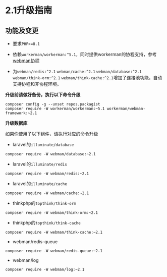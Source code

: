 # 2.1升级指南

## 功能及变更

* 要求`PHP>=8.1`

* 依赖`workerman/workerman:^5.1`，同时提供workerman的协程支持，参考[webman协程](../coroutine/coroutine.md)

* 为`webman/redis:^2.1` `webman/cache:^2.1` `webman/database:^2.1` `webman/think-orm:^2.1` `webman/think-cache:^2.1`增加了连接池功能，自动支持协程和非协程环境。

**升级前请做好备份，执行以下命令升级**
```
composer config -g --unset repos.packagist
composer require -W workerman/workerman:~5.1 workerman/webman-framework:~2.1
```

**升级数据库**

如果你使用了以下组件，请执行对应的命令升级

* laravel的`illuminate/database`
```
composer require -W webman/database:~2.1
```

* laravel的`illuminate/redis`
```
composer require -W webman/redis:~2.1
```

* laravel的`illuminate/cache`
```
composer require -W webman/cache:~2.1
```

* thinkphp的`topthink/think-orm`
```
composer require -W webman/think-orm:~2.1
```

* thinkphp的`topthink/think-cache`
```
composer require -W webman/think-cache:~2.1
```

* webman/redis-queue
```
composer require -W webman/redis-queue:~2.1
```

* webman/log
```
composer require -W webman/log:~2.1
```
